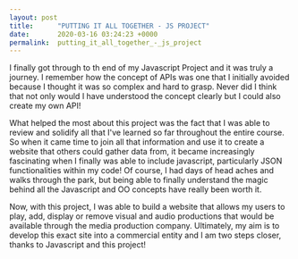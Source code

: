 ```yaml
---
layout: post
title:      "PUTTING IT ALL TOGETHER - JS PROJECT"
date:       2020-03-16 03:24:23 +0000
permalink:  putting_it_all_together_-_js_project
---
```




I finally got through to th end of my Javascript Project and it was truly a journey. I remember how the concept of APIs was one that I initially avoided because I thought it was so complex and hard to grasp. Never did I think that not only would I have understood the concept clearly but I could also create my own API!


What helped the most about this project was the fact that I was able to review and solidify all that I've learned so far throughout the entire course. So when it came time to join all that information and use it to create a website that others could gather data from, it became increasingly fascinating when I finally was able to include javascript, particularly JSON functionalities within my code! Of course, I had days of head aches and walks through the park, but being able to finally understand the magic behind all the Javascript and OO concepts have really been worth it.


Now, with this project, I was able to build a website that allows my users to play, add, display or remove visual and audio productions that would be available through the media production company. Ultimately, my aim is to develop this exact site into a commercial entity and I am two steps closer, thanks to Javascript and this project!
